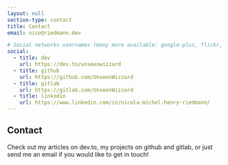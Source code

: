 ```yaml
---
layout: null
section-type: contact
title: Contact
email: nico@riedmann.dev

# Social networks usernames (many more available: google-plus, flickr, dribbble, pinterest, instagram, tumblr, linkedin, etc.)
social:
  - title: dev
    url: https://dev.to/unseenwizzard
  - title: github
    url: https://github.com/UnseenWizzard
  - title: gitlab
    url: https://gitlab.com/UnseenWizzard
  - title: linkedin
    url: https://www.linkedin.com/in/nicola-michel-henry-riedmann/
---
```

## Contact

Check out my articles on dev.to, my projects on github and gitlab, or just send me an email if you would like to get in touch!
